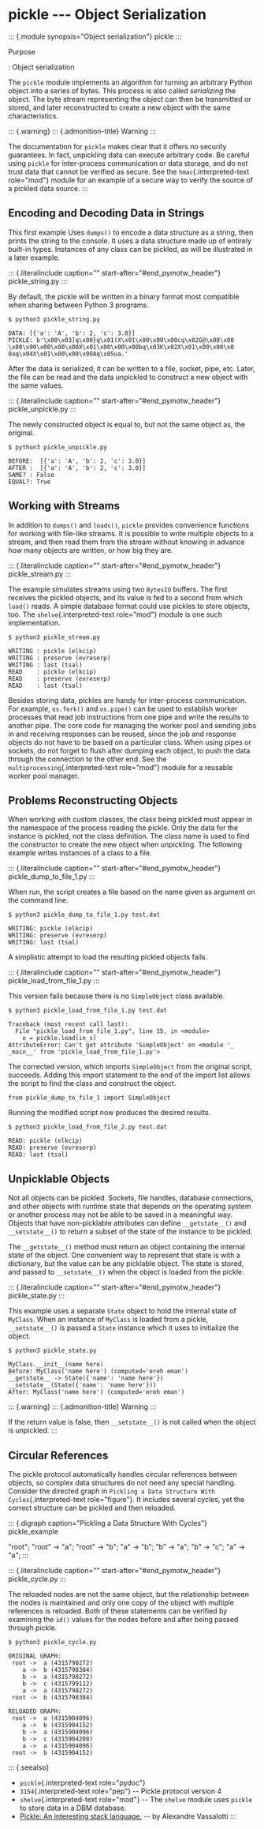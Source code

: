 pickle \-\-- Object Serialization
=================================

::: {.module synopsis="Object serialization"}
pickle
:::

Purpose

:   Object serialization

The `pickle` module implements an algorithm for turning an arbitrary
Python object into a series of bytes. This process is also called
*serializing* the object. The byte stream representing the object can
then be transmitted or stored, and later reconstructed to create a new
object with the same characteristics.

::: {.warning}
::: {.admonition-title}
Warning
:::

The documentation for `pickle` makes clear that it offers no security
guarantees. In fact, unpickling data can execute arbitrary code. Be
careful using `pickle` for inter-process communication or data storage,
and do not trust data that cannot be verified as secure. See the
`hmac`{.interpreted-text role="mod"} module for an example of a secure
way to verify the source of a pickled data source.
:::

Encoding and Decoding Data in Strings
-------------------------------------

This first example Uses `dumps()` to encode a data structure as a
string, then prints the string to the console. It uses a data structure
made up of entirely built-in types. Instances of any class can be
pickled, as will be illustrated in a later example.

::: {.literalinclude caption="" start-after="#end_pymotw_header"}
pickle\_string.py
:::

By default, the pickle will be written in a binary format most
compatible when sharing between Python 3 programs.

``` {.sourceCode .none}
$ python3 pickle_string.py

DATA: [{'a': 'A', 'b': 2, 'c': 3.0}]
PICKLE: b'\x80\x03]q\x00}q\x01(X\x01\x00\x00\x00cq\x02G@\x08\x00
\x00\x00\x00\x00\x00X\x01\x00\x00\x00bq\x03K\x02X\x01\x00\x00\x0
0aq\x04X\x01\x00\x00\x00Aq\x05ua.'
```

After the data is serialized, it can be written to a file, socket, pipe,
etc. Later, the file can be read and the data unpickled to construct a
new object with the same values.

::: {.literalinclude caption="" start-after="#end_pymotw_header"}
pickle\_unpickle.py
:::

The newly constructed object is equal to, but not the same object as,
the original.

``` {.sourceCode .none}
$ python3 pickle_unpickle.py

BEFORE:  [{'a': 'A', 'b': 2, 'c': 3.0}]
AFTER :  [{'a': 'A', 'b': 2, 'c': 3.0}]
SAME? : False
EQUAL?: True
```

Working with Streams
--------------------

In addition to `dumps()` and `loads()`, `pickle` provides convenience
functions for working with file-like streams. It is possible to write
multiple objects to a stream, and then read them from the stream without
knowing in advance how many objects are written, or how big they are.

::: {.literalinclude caption="" start-after="#end_pymotw_header"}
pickle\_stream.py
:::

The example simulates streams using two `BytesIO` buffers. The first
receives the pickled objects, and its value is fed to a second from
which `load()` reads. A simple database format could use pickles to
store objects, too. The `shelve`{.interpreted-text role="mod"} module is
one such implementation.

``` {.sourceCode .none}
$ python3 pickle_stream.py

WRITING : pickle (elkcip)
WRITING : preserve (evreserp)
WRITING : last (tsal)
READ    : pickle (elkcip)
READ    : preserve (evreserp)
READ    : last (tsal)
```

Besides storing data, pickles are handy for inter-process communication.
For example, `os.fork()` and `os.pipe()` can be used to establish worker
processes that read job instructions from one pipe and write the results
to another pipe. The core code for managing the worker pool and sending
jobs in and receiving responses can be reused, since the job and
response objects do not have to be based on a particular class. When
using pipes or sockets, do not forget to flush after dumping each
object, to push the data through the connection to the other end. See
the `multiprocessing`{.interpreted-text role="mod"} module for a
reusable worker pool manager.

Problems Reconstructing Objects
-------------------------------

When working with custom classes, the class being pickled must appear in
the namespace of the process reading the pickle. Only the data for the
instance is pickled, not the class definition. The class name is used to
find the constructor to create the new object when unpickling. The
following example writes instances of a class to a file.

::: {.literalinclude caption="" start-after="#end_pymotw_header"}
pickle\_dump\_to\_file\_1.py
:::

When run, the script creates a file based on the name given as argument
on the command line.

``` {.sourceCode .none}
$ python3 pickle_dump_to_file_1.py test.dat

WRITING: pickle (elkcip)
WRITING: preserve (evreserp)
WRITING: last (tsal)
```

A simplistic attempt to load the resulting pickled objects fails.

::: {.literalinclude caption="" start-after="#end_pymotw_header"}
pickle\_load\_from\_file\_1.py
:::

This version fails because there is no `SimpleObject` class available.

``` {.sourceCode .none}
$ python3 pickle_load_from_file_1.py test.dat

Traceback (most recent call last):
  File "pickle_load_from_file_1.py", line 15, in <module>
    o = pickle.load(in_s)
AttributeError: Can't get attribute 'SimpleObject' on <module '_
_main__' from 'pickle_load_from_file_1.py'>
```

The corrected version, which imports `SimpleObject` from the original
script, succeeds. Adding this import statement to the end of the import
list allows the script to find the class and construct the object.

    from pickle_dump_to_file_1 import SimpleObject

Running the modified script now produces the desired results.

``` {.sourceCode .none}
$ python3 pickle_load_from_file_2.py test.dat

READ: pickle (elkcip)
READ: preserve (evreserp)
READ: last (tsal)
```

Unpicklable Objects
-------------------

Not all objects can be pickled. Sockets, file handles, database
connections, and other objects with runtime state that depends on the
operating system or another process may not be able to be saved in a
meaningful way. Objects that have non-picklable attributes can define
`__getstate__()` and `__setstate__()` to return a subset of the state of
the instance to be pickled.

The `__getstate__()` method must return an object containing the
internal state of the object. One convenient way to represent that state
is with a dictionary, but the value can be any picklable object. The
state is stored, and passed to `__setstate__()` when the object is
loaded from the pickle.

::: {.literalinclude caption="" start-after="#end_pymotw_header"}
pickle\_state.py
:::

This example uses a separate `State` object to hold the internal state
of `MyClass`. When an instance of `MyClass` is loaded from a pickle,
`__setstate__()` is passed a `State` instance which it uses to
initialize the object.

``` {.sourceCode .none}
$ python3 pickle_state.py

MyClass.__init__(name here)
Before: MyClass('name here') (computed='ereh eman')
__getstate__ -> State({'name': 'name here'})
__setstate__(State({'name': 'name here'}))
After: MyClass('name here') (computed='ereh eman')
```

::: {.warning}
::: {.admonition-title}
Warning
:::

If the return value is false, then `__setstate__()` is not called when
the object is unpickled.
:::

Circular References
-------------------

The pickle protocol automatically handles circular references between
objects, so complex data structures do not need any special handling.
Consider the directed graph in
`Pickling a Data Structure With Cycles`{.interpreted-text
role="figure"}. It includes several cycles, yet the correct structure
can be pickled and then reloaded.

::: {.digraph caption="Pickling a Data Structure With Cycles"}
pickle\_example

\"root\"; \"root\" -\> \"a\"; \"root\" -\> \"b\"; \"a\" -\> \"b\"; \"b\"
-\> \"a\"; \"b\" -\> \"c\"; \"a\" -\> \"a\";
:::

::: {.literalinclude caption="" start-after="#end_pymotw_header"}
pickle\_cycle.py
:::

The reloaded nodes are not the same object, but the relationship between
the nodes is maintained and only one copy of the object with multiple
references is reloaded. Both of these statements can be verified by
examining the `id()` values for the nodes before and after being passed
through pickle.

``` {.sourceCode .none}
$ python3 pickle_cycle.py

ORIGINAL GRAPH:
 root ->  a (4315798272)
    a ->  b (4315798384)
    b ->  a (4315798272)
    b ->  c (4315799112)
    a ->  a (4315798272)
 root ->  b (4315798384)

RELOADED GRAPH:
 root ->  a (4315904096)
    a ->  b (4315904152)
    b ->  a (4315904096)
    b ->  c (4315904208)
    a ->  a (4315904096)
 root ->  b (4315904152)
```

::: {.seealso}
-   `pickle`{.interpreted-text role="pydoc"}
-   `3154`{.interpreted-text role="pep"} \-- Pickle protocol version 4
-   `shelve`{.interpreted-text role="mod"} \-- The `shelve` module uses
    `pickle` to store data in a DBM database.
-   [Pickle: An interesting stack
    language.](http://peadrop.com/blog/2007/06/18/pickle-an-interesting-stack-language/)
    \-- by Alexandre Vassalotti
:::

